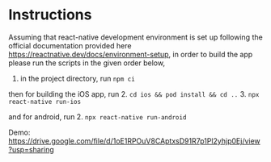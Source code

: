 # Instructions

Assuming that react-native development environment is set up following
the official documentation provided here https://reactnative.dev/docs/environment-setup,
in order to build the app please run the scripts in the given order below,

1. in the project directory, run `npm ci`

then for building the iOS app, run 
2. `cd ios && pod install && cd ..`
3. `npx react-native run-ios`

and for android, run
2. `npx react-native run-android`


Demo: https://drive.google.com/file/d/1oE1RPOuV8CAptxsD91R7p1Pl2yhjp0Ej/view?usp=sharing

